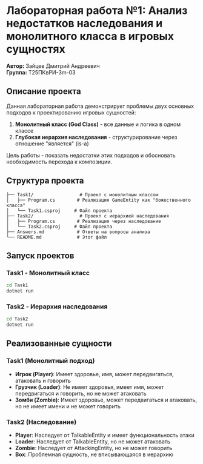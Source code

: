 # Лабораторная работа №1: Анализ недостатков наследования и монолитного класса в игровых сущностях

**Автор:** Зайцев Дмитрий Андреевич  
**Группа:** Т25ПКвРИ-3m-03

## Описание проекта

Данная лабораторная работа демонстрирует проблемы двух основных подходов к проектированию игровых сущностей:

1. **Монолитный класс (God Class)** - все данные и логика в одном классе
2. **Глубокая иерархия наследования** - структурирование через отношение "является" (is-a)

Цель работы - показать недостатки этих подходов и обосновать необходимость перехода к композиции.

## Структура проекта

```
├── Task1/                 # Проект с монолитным классом
│   ├── Program.cs        # Реализация GameEntity как "божественного класса"
│   └── Task1.csproj     # Файл проекта
├── Task2/                 # Проект с иерархией наследования
│   ├── Program.cs        # Реализация через наследование
│   └── Task2.csproj     # Файл проекта
├── Answers.md            # Ответы на вопросы анализа
└── README.md             # Этот файл
```

## Запуск проектов

### Task1 - Монолитный класс
```bash
cd Task1
dotnet run
```

### Task2 - Иерархия наследования
```bash
cd Task2
dotnet run
```

## Реализованные сущности

### Task1 (Монолитный подход)
- **Игрок (Player)**: Имеет здоровье, имя, может передвигаться, атаковать и говорить
- **Грузчик (Loader)**: Не имеет здоровья, имеет имя, может передвигаться и говорить, но не может атаковать
- **Зомби (Zombie)**: Имеет здоровье, может передвигаться и атаковать, но не имеет имени и не может говорить

### Task2 (Наследование)
- **Player**: Наследует от TalkableEntity и имеет функциональность атаки
- **Loader**: Наследует от TalkableEntity, но не может атаковать
- **Zombie**: Наследует от AttackingEntity, но не может говорить
- **Box**: Проблемная сущность, не вписывающаяся в иерархию
